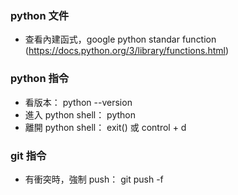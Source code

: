  
### python 文件
- 查看內建函式，google python standar function (https://docs.python.org/3/library/functions.html)

### python 指令
- 看版本： python --version
- 進入 python shell： python
- 離開 python shell： exit() 或 control + d

### git 指令
- 有衝突時，強制 push： git push -f
